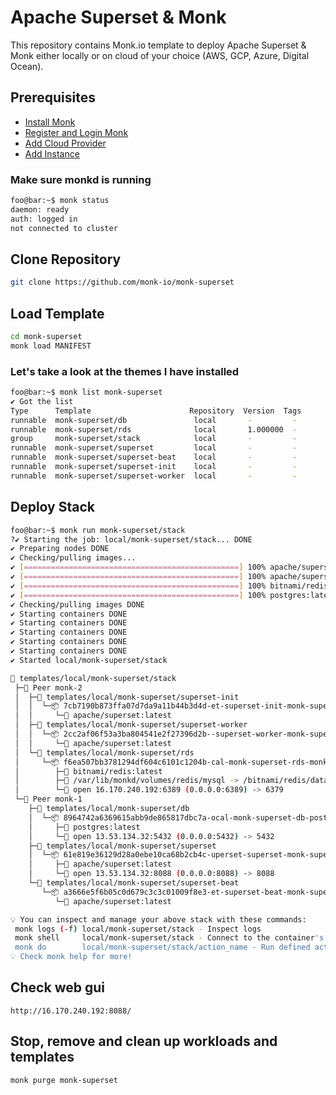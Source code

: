 # Apache Superset & Monk

This repository contains Monk.io template to deploy Apache Superset & Monk either locally or on cloud of your choice (AWS, GCP, Azure, Digital Ocean).

## Prerequisites

- [Install Monk](https://docs.monk.io/docs/get-monk)
- [Register and Login Monk](https://docs.monk.io/docs/acc-and-auth)
- [Add Cloud Provider](https://docs.monk.io/docs/cloud-provider)
- [Add Instance](https://docs.monk.io/docs/multi-cloud)

### Make sure monkd is running

```bash
foo@bar:~$ monk status
daemon: ready
auth: logged in
not connected to cluster
```

## Clone Repository

```bash
git clone https://github.com/monk-io/monk-superset
```

## Load Template

```bash
cd monk-superset
monk load MANIFEST
```

### Let's take a look at the themes I have installed

```bash
foo@bar:~$ monk list monk-superset
✔ Got the list
Type      Template                      Repository  Version  Tags
runnable  monk-superset/db               local       -         -
runnable  monk-superset/rds              local       1.000000  -
group     monk-superset/stack            local       -         -
runnable  monk-superset/superset         local       -         -
runnable  monk-superset/superset-beat    local       -         -
runnable  monk-superset/superset-init    local       -         -
runnable  monk-superset/superset-worker  local       -         -
```

## Deploy Stack

```bash
foo@bar:~$ monk run monk-superset/stack
?✔ Starting the job: local/monk-superset/stack... DONE
✔ Preparing nodes DONE
✔ Checking/pulling images...
✔ [================================================] 100% apache/superset:latest monk-1
✔ [================================================] 100% apache/superset:latest monk-2
✔ [================================================] 100% bitnami/redis:latest monk-2
✔ [================================================] 100% postgres:latest monk-1
✔ Checking/pulling images DONE
✔ Starting containers DONE
✔ Starting containers DONE
✔ Starting containers DONE
✔ Starting containers DONE
✔ Starting containers DONE
✔ Started local/monk-superset/stack

🔩 templates/local/monk-superset/stack
 ├─🧊 Peer monk-2
 │  ├─🔩 templates/local/monk-superset/superset-init
 │  │  └─📦 7cb7190b873ffa07d7da9a11b44b3d4d-et-superset-init-monk-superset
 │  │     └─🧩 apache/superset:latest
 │  ├─🔩 templates/local/monk-superset/superset-worker
 │  │  └─📦 2cc2af06f53a3ba804541e2f27396d2b--superset-worker-monk-superset
 │  │     └─🧩 apache/superset:latest
 │  └─🔩 templates/local/monk-superset/rds
 │     └─📦 f6ea507bb3781294df604c6101c1204b-cal-monk-superset-rds-monk-rds
 │        ├─🧩 bitnami/redis:latest
 │        ├─💾 /var/lib/monkd/volumes/redis/mysql -> /bitnami/redis/data
 │        └─🔌 open 16.170.240.192:6389 (0.0.0.0:6389) -> 6379
 └─🧊 Peer monk-1
    ├─🔩 templates/local/monk-superset/db
    │  └─📦 8964742a6369615abb9de865817dbc7a-ocal-monk-superset-db-postgres
    │     ├─🧩 postgres:latest
    │     └─🔌 open 13.53.134.32:5432 (0.0.0.0:5432) -> 5432
    ├─🔩 templates/local/monk-superset/superset
    │  └─📦 61e819e36129d28a0ebe10ca68b2cb4c-uperset-superset-monk-superset
    │     ├─🧩 apache/superset:latest
    │     └─🔌 open 13.53.134.32:8088 (0.0.0.0:8088) -> 8088
    └─🔩 templates/local/monk-superset/superset-beat
       └─📦 a3666e5f6b05c0d679c3c3c01009f8e3-et-superset-beat-monk-superset
          └─🧩 apache/superset:latest

💡 You can inspect and manage your above stack with these commands:
 monk logs (-f) local/monk-superset/stack - Inspect logs
 monk shell     local/monk-superset/stack - Connect to the container's shell
 monk do        local/monk-superset/stack/action_name - Run defined action (if exists)
💡 Check monk help for more!
```

## Check web gui

`http://16.170.240.192:8088/`

## Stop, remove and clean up workloads and templates

```bash
monk purge monk-superset
```
